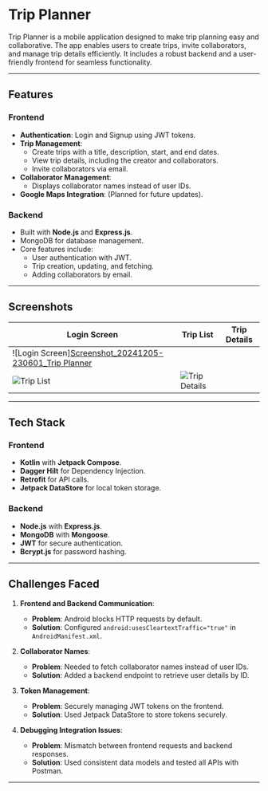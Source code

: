 # **Trip Planner**

Trip Planner is a mobile application designed to make trip planning easy and collaborative. The app enables users to create trips, invite collaborators, and manage trip details efficiently. It includes a robust backend and a user-friendly frontend for seamless functionality.

---

## **Features**

### **Frontend**
- **Authentication**: Login and Signup using JWT tokens.
- **Trip Management**:
  - Create trips with a title, description, start, and end dates.
  - View trip details, including the creator and collaborators.
  - Invite collaborators via email.
- **Collaborator Management**:
  - Displays collaborator names instead of user IDs.
- **Google Maps Integration**: (Planned for future updates).

### **Backend**
- Built with **Node.js** and **Express.js**.
- MongoDB for database management.
- Core features include:
  - User authentication with JWT.
  - Trip creation, updating, and fetching.
  - Adding collaborators by email.

---

## **Screenshots**

| Login Screen               | Trip List                  | Trip Details                |
|----------------------------|----------------------------|-----------------------------|
| ![Login Screen][Screenshot_20241205-230601_Trip Planner](https://github.com/user-attachments/assets/7ccef495-3350-4a5f-9bf4-6e1d0a787265)
 | ![Trip List](screenshots/trip_list.png) | ![Trip Details](screenshots/trip_details.png) |

---

## **Tech Stack**

### **Frontend**
- **Kotlin** with **Jetpack Compose**.
- **Dagger Hilt** for Dependency Injection.
- **Retrofit** for API calls.
- **Jetpack DataStore** for local token storage.

### **Backend**
- **Node.js** with **Express.js**.
- **MongoDB** with **Mongoose**.
- **JWT** for secure authentication.
- **Bcrypt.js** for password hashing.

---

## **Challenges Faced**

1. **Frontend and Backend Communication**:
   - **Problem**: Android blocks HTTP requests by default.
   - **Solution**: Configured `android:usesCleartextTraffic="true"` in `AndroidManifest.xml`.

2. **Collaborator Names**:
   - **Problem**: Needed to fetch collaborator names instead of user IDs.
   - **Solution**: Added a backend endpoint to retrieve user details by ID.

3. **Token Management**:
   - **Problem**: Securely managing JWT tokens on the frontend.
   - **Solution**: Used Jetpack DataStore to store tokens securely.

4. **Debugging Integration Issues**:
   - **Problem**: Mismatch between frontend requests and backend responses.
   - **Solution**: Used consistent data models and tested all APIs with Postman.

---
